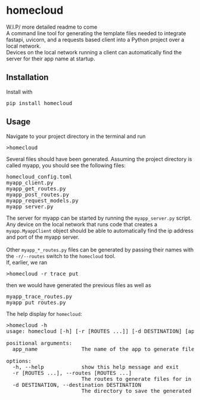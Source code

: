 # homecloud
W.I.P/ more detailed readme to come<br>
A command line tool for generating the template files needed to integrate fastapi, uvicorn, and a requests based client into a Python project
over a local network. <br>
Devices on the local network running a client can automatically find the server for their app name at startup.<br>

## Installation

Install with
<pre>
pip install homecloud
</pre>

## Usage

Navigate to your project directory in the terminal
and run 
<pre>
>homecloud
</pre>

Several files should have been generated.
Assuming the project directory is called myapp,
you should see the following files:
<pre>
homecloud_config.toml
myapp_client.py
myapp_get_routes.py
myapp_post_routes.py
myapp_request_models.py
myapp_server.py
</pre>

The server for myapp can be started by running the `myapp_server.py` script.<br>
Any device on the local network that runs code that creates a `myapp.MyappClient` object 
should be able to automatically find the ip address and port of the myapp server.<br>
<br>
Other `myapp_*_routes.py` files can be generated by passing their names with the `-r/--routes` 
switch to the `homecloud` tool.<br>
If, earlier, we ran
<pre>
>homecloud -r trace put
</pre>
then we would have generated the previous files as well as
<pre>
myapp_trace_routes.py
myapp_put_routes.py
</pre>

The help display for `homecloud`:
<pre>
>homecloud -h
usage: homecloud [-h] [-r [ROUTES ...]] [-d DESTINATION] [app_name]

positional arguments:
  app_name              The name of the app to generate files for. If a value isn't provided, the folder name of the current working directory will be used.

options:
  -h, --help            show this help message and exit
  -r [ROUTES ...], --routes [ROUTES ...]
                        The routes to generate files for in addition to 'get' and 'post' routes.
  -d DESTINATION, --destination DESTINATION
                        The directory to save the generated files to. By default, uses the current working directory.
</pre>
